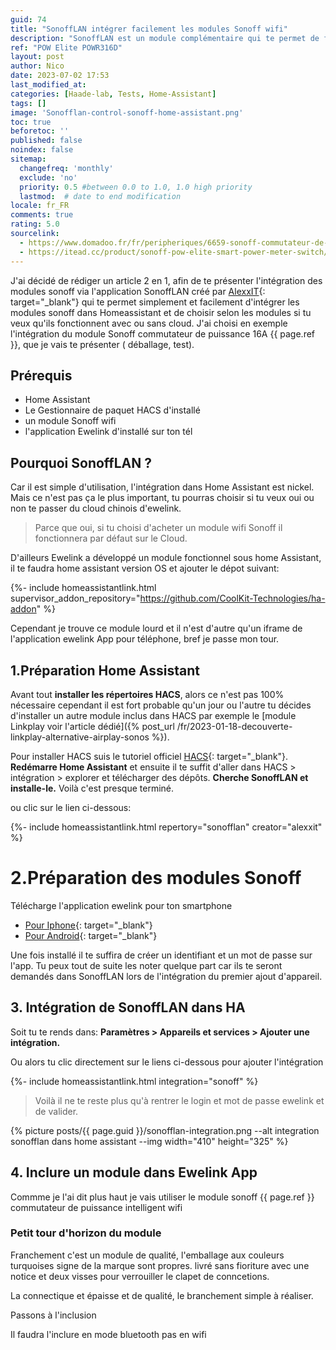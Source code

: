 ```yaml
---
guid: 74
title: "SonoffLAN intégrer facilement les modules Sonoff wifi"
description: "SonoffLAN est un module complémentaire qui te permet de façon simple et efficace d'intégrer les modules wifi de la marque Sonoff dans Home Assistant. Je profite de cet article pour te présenter le module Commutateur et compteur d'énergie intelligent wifi Sonoff POW Elite POWR316D compatible rail din"
ref: "POW Elite POWR316D"
layout: post
author: Nico
date: 2023-07-02 17:53
last_modified_at: 
categories: [Haade-lab, Tests, Home-Assistant]
tags: []
image: 'Sonofflan-control-sonoff-home-assistant.png'
toc: true
beforetoc: ''
published: false
noindex: false
sitemap:
  changefreq: 'monthly'
  exclude: 'no'
  priority: 0.5 #between 0.0 to 1.0, 1.0 high priority
  lastmod:  # date to end modification
locale: fr_FR
comments: true
rating: 5.0 
sourcelink:
  - https://www.domadoo.fr/fr/peripheriques/6659-sonoff-commutateur-de-compteur-de-puissance-intelligent-16a-avec-ecran-pow-elite.html?domid=39
  - https://itead.cc/product/sonoff-pow-elite-smart-power-meter-switch/
---
```


J'ai décidé de rédiger un article 2 en 1, afin de te présenter l'intégration des modules sonoff via l'application SonoffLAN créé par [AlexxIT](https://github.com/AlexxIT/SonoffLAN){: target="_blank"} qui te permet simplement et facilement d'intégrer les modules sonoff dans Homeassistant et de choisir selon les modules si tu veux qu'ils fonctionnent avec ou sans cloud. J'ai choisi en exemple l'intégration du module Sonoff commutateur de puissance 16A {{ page.ref }}, que je vais te présenter ( déballage, test).

## Prérequis

- Home Assistant
- Le Gestionnaire de paquet HACS d'installé
- un module Sonoff wifi
- l'application Ewelink d'installé sur ton tél

## Pourquoi SonoffLAN ?

Car il est simple d'utilisation, l'intégration dans Home Assistant est nickel. Mais ce n'est pas ça le plus important, tu pourras choisir si tu veux oui ou non te passer du cloud chinois d'ewelink. 
> Parce que oui, si tu choisi d'acheter un module wifi Sonoff il fonctionnera par défaut sur le Cloud.

D'ailleurs Ewelink a développé un module fonctionnel sous home Assistant, il te faudra home assistant version OS et ajouter le dépot suivant:

{%- include homeassistantlink.html supervisor_addon_repository="https://github.com/CoolKit-Technologies/ha-addon" %}

Cependant je trouve ce module lourd et il n'est d'autre qu'un iframe de l'application ewelink App pour téléphone, bref je passe mon tour.

## 1.Préparation Home Assistant

Avant tout **installer les répertoires HACS**, alors ce n'est pas 100% nécessaire cependant il est fort probable qu'un jour ou l'autre tu décides d'installer un autre module inclus dans HACS par exemple le [module Linkplay voir l'article dédié]({% post_url /fr/2023-01-18-decouverte-linkplay-alternative-airplay-sonos %}).

Pour installer HACS suis le tutoriel officiel [HACS](https://hacs.xyz/docs/setup/prerequisites){: target="_blank"}. 
**Redémarre Home Assistant** et ensuite il te suffit d'aller dans HACS > intégration > explorer et télécharger des dépôts.
**Cherche SonoffLAN et installe-le.** Voilà c'est presque terminé.

ou clic sur le lien ci-dessous:

{%- include homeassistantlink.html repertory="sonofflan" creator="alexxit" %}

# 2.Préparation des modules Sonoff

Télécharge l'application ewelink pour ton smartphone
- [Pour Iphone](https://apps.apple.com/fr/app/ewelink-smart-home/id1035163158){: target="_blank"}
- [Pour Android](https://play.google.com/store/apps/details?id=com.coolkit&hl=fr&gl=US&pli=1){: target="_blank"}

Une fois installé il te suffira de créer un identifiant et un mot de passe sur l'app. Tu peux tout de suite les noter quelque part car ils te seront demandés dans SonoffLAN lors de l'intégration du premier ajout d'appareil.

## 3. Intégration de SonoffLAN dans HA

Soit tu te rends dans:
**Paramètres > Appareils et services > Ajouter une intégration.**

Ou alors tu clic directement sur le liens ci-dessous pour ajouter l'intégration

{%- include homeassistantlink.html integration="sonoff" %}

> Voilà il ne te reste plus qu'à rentrer le login et mot de passe ewelink et de valider.

{% picture posts/{{ page.guid }}/sonofflan-integration.png --alt integration sonofflan dans home assistant --img width="410" height="325" %}

## 4. Inclure un module dans Ewelink App

Commme je l'ai dit plus haut je vais utiliser le module sonoff {{ page.ref }} commutateur de puissance intelligent wifi

### Petit tour d'horizon du module

Franchement c'est un module de qualité, l'emballage aux couleurs turquoises signe de la marque sont propres. livré sans fioriture avec une notice et deux visses pour verrouiller le clapet de conncetions.

La connectique et épaisse et de qualité, le branchement simple à réaliser.

Passons à l'inclusion

Il faudra l'inclure en mode bluetooth pas en wifi








